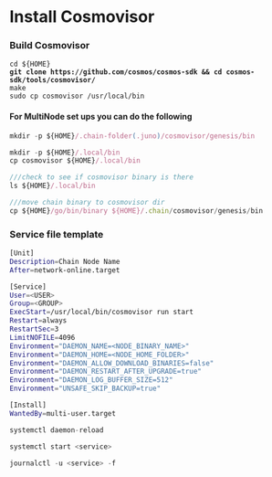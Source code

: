 # Install Cosmovisor

### Build Cosmovisor

<pre class="language-bash"><code class="lang-bash">cd ${HOME}
<strong>git clone https://github.com/cosmos/cosmos-sdk &#x26;&#x26; cd cosmos-sdk/tools/cosmovisor/
</strong>make
sudo cp cosmovisor /usr/local/bin</code></pre>

#### For MultiNode set ups you can do the following&#x20;

```javascript
mkdir -p ${HOME}/.chain-folder(.juno)/cosmovisor/genesis/bin
```

```javascript
mkdir -p ${HOME}/.local/bin
cp cosmovisor ${HOME}/.local/bin

///check to see if cosmovisor binary is there 
ls ${HOME}/.local/bin

///move chain binary to cosmovisor dir
cp ${HOME}/go/bin/binary ${HOME}/.chain/cosmovisor/genesis/bin
```

### Service file template

```bash
[Unit]
Description=Chain Node Name
After=network-online.target

[Service]
User=<USER>
Group=<GROUP>
ExecStart=/usr/local/bin/cosmovisor run start
Restart=always
RestartSec=3
LimitNOFILE=4096
Environment="DAEMON_NAME=<NODE_BINARY_NAME>"
Environment="DAEMON_HOME=<NODE_HOME_FOLDER>"
Environment="DAEMON_ALLOW_DOWNLOAD_BINARIES=false"
Environment="DAEMON_RESTART_AFTER_UPGRADE=true"
Environment="DAEMON_LOG_BUFFER_SIZE=512"
Environment="UNSAFE_SKIP_BACKUP=true"

[Install]
WantedBy=multi-user.target
```

```javascript
systemctl daemon-reload

systemctl start <service>

journalctl -u <service> -f
```
